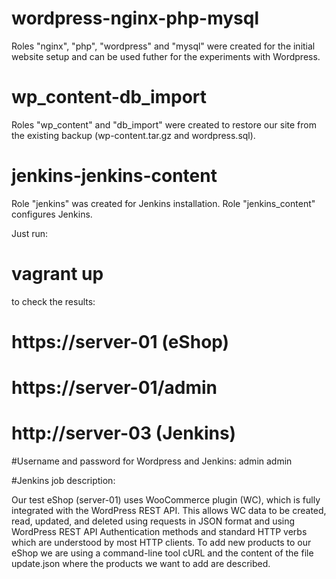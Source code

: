 # wordpress-nginx-php-mysql

Roles "nginx", "php", "wordpress" and "mysql" were created for the initial website
setup and can be used futher for the experiments with Wordpress.


# wp_content-db_import


Roles "wp_content" and "db_import" were created to restore our site from the
existing backup (wp-content.tar.gz and wordpress.sql).

# jenkins-jenkins-content 


Role "jenkins" was created for Jenkins installation. Role "jenkins_content" configures Jenkins.

Just run:
# vagrant up
to check the results:
# https://server-01    (eShop)
# https://server-01/admin
# http://server-03     (Jenkins)

#Username and password for Wordpress and Jenkins:
admin
admin

#Jenkins job description:

Our test eShop (server-01) uses WooCommerce plugin (WC), which is fully integrated with the WordPress REST API. This allows WC data to be created, read, updated, and deleted using requests in JSON format and using WordPress REST API Authentication methods and standard HTTP verbs which are understood by most HTTP clients. 
To add new products to our eShop we are using a command-line tool cURL and the content of the file update.json where the products we want to add are described.

